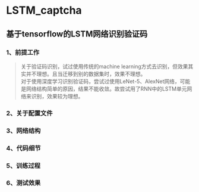 # LSTM_captcha
## 基于tensorflow的LSTM网络识别验证码


### 1、前提工作
>关于验证码识别，试过使用传统的machine learning方式去识别，但效果其实并不理想。且当迁移到别的数据集时，效果不理想。<br>
>对于使用深度学习识别验证码，尝试过使用LeNet-5、AlexNet网络，可能是网络结构简单的原因，结果不能收敛。故尝试用了RNN中的LSTM单元网络来识别，效果较为理想。<br>


### 2、关于配置文件



### 3、网络结构



### 4、代码细节



### 5、训练过程



### 6、测试效果









